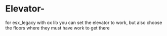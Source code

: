 # Elevator-
for esx_legacy with ox lib  you can set the elevator to work, but also choose the floors where they must have work to get there
